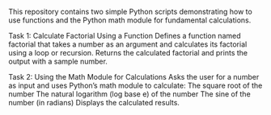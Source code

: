 This repository contains two simple Python scripts demonstrating how to use functions and the Python math module for fundamental calculations.

Task 1: Calculate Factorial Using a Function
Defines a function named factorial that takes a number as an argument and calculates its factorial using a loop or recursion.
Returns the calculated factorial and prints the output with a sample number.

Task 2: Using the Math Module for Calculations
Asks the user for a number as input and uses Python’s math module to calculate:
The square root of the number
The natural logarithm (log base e) of the number
The sine of the number (in radians)
Displays the calculated results.
